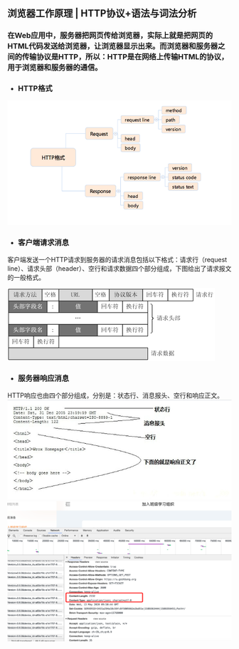 ## 浏览器工作原理 | HTTP协议+语法与词法分析
### 在Web应用中，服务器把网页传给浏览器，实际上就是把网页的HTML代码发送给浏览器，让浏览器显示出来。而浏览器和服务器之间的传输协议是HTTP，所以：HTTP是在网络上传输HTML的协议，用于浏览器和服务器的通信。

- ### HTTP格式
![avatar](https://github.com/wpngpeng/Frontend-01-Template/blob/master/week05/image/22.jpg)

- ### 客户端请求消息
客户端发送一个HTTP请求到服务器的请求消息包括以下格式：请求行（request line）、请求头部（header）、空行和请求数据四个部分组成，下图给出了请求报文的一般格式。

![avatar](https://github.com/wpngpeng/Frontend-01-Template/blob/master/week05/image/2012072810301161.png)



- ### 服务器响应消息
HTTP响应也由四个部分组成，分别是：状态行、消息报头、空行和响应正文。
![avatar](https://github.com/wpngpeng/Frontend-01-Template/blob/master/week05/image/33.jpg)
![avatar](https://github.com/wpngpeng/Frontend-01-Template/blob/master/week05/image/11.png)


